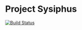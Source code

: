 Project Sysiphus
================

[![Build Status](https://travis-ci.org/codecoms/ProjectSysiphus.svg?branch=master)](https://travis-ci.org/codecoms/ProjectSysiphus)


